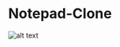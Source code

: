 # Notepad-Clone
![alt text](https://github.com/lakshaykumar-dev/Notepad-Clone/blob/main/Mainscreen.png?raw=true)
